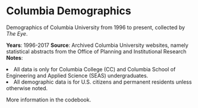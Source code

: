 # Columbia Demographics

Demographics of Columbia University from 1996 to present, collected by <i>The Eye</i>. 

<strong>Years</strong>: 1996-2017
<strong>Source</strong>: Archived Columbia University websites, namely statistical abstracts from the Office of Planning and Institutional Research
<strong>Notes</strong>: 
<li>All data is only for Columbia College (CC) and Columbia School of Engineering and Applied Science (SEAS) undergraduates.</li>

<li>All demographic data is for U.S. citizens and permanent residents unless otherwise noted.</li>

More information in the codebook.

